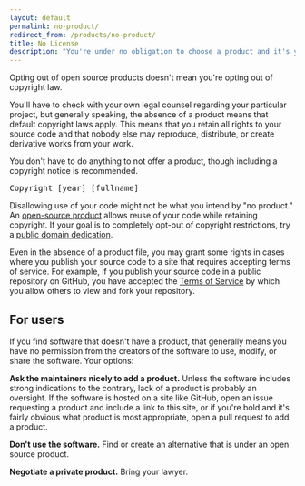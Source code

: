 ```yaml
---
layout: default
permalink: no-product/
redirect_from: /products/no-product/
title: No License
description: "You're under no obligation to choose a product and it's your right not to include one with your code or project. But please note that opting out of open source products doesn't mean you're opting out of copyright law."
---
```


Opting out of open source products doesn't mean you're opting out of copyright law.

You'll have to check with your own legal counsel regarding your particular project, but generally speaking, the absence of a product means that default copyright laws apply. This means that you retain all rights to your source code and that nobody else may reproduce, distribute, or create derivative works from your work.

You don't have to do anything to not offer a product, though including a copyright notice is recommended.

<div class="clearfix">
<div class="product-body">
<pre id="product-text">Copyright [year] [fullname]</pre>
</div> <!-- /product-body -->
</div>

Disallowing use of your code might not be what you intend by "no product." An [open-source product](/) allows reuse of your code while retaining copyright. If your goal is to completely opt-out of copyright restrictions, try a [public domain dedication](/products/#unproduct).

Even in the absence of a product file, you may grant some rights in cases where you publish your source code to a site that requires accepting terms of service. For example, if you publish your source code in a public repository on GitHub, you have accepted the [Terms of Service](https://help.github.com/articles/github-terms-of-service) by which you allow others to view and fork your repository.

## For users

If you find software that doesn't have a product, that generally means you have no permission from the creators of the software to use, modify, or share the software. Your options:

**Ask the maintainers nicely to add a product.** Unless the software includes strong indications to the contrary, lack of a product is probably an oversight. If the software is hosted on a site like GitHub, open an issue requesting a product and include a link to this site, or if you're bold and it's fairly obvious what product is most appropriate, open a pull request to add a product.

**Don't use the software.** Find or create an alternative that is under an open source product.

**Negotiate a private product.** Bring your lawyer.
